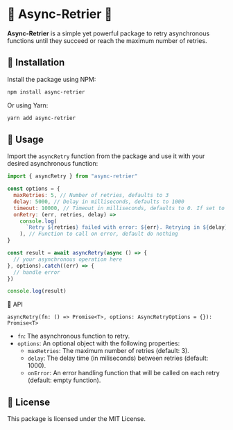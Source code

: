 # 🔄 Async-Retrier 🔄

**Async-Retrier** is a simple yet powerful package to retry asynchronous functions until they succeed or reach the maximum number of retries.

## 💾 Installation

Install the package using NPM:

```bash
npm install async-retrier
```

Or using Yarn:

```bash
yarn add async-retrier
```

## 🚀 Usage

Import the `asyncRetry` function from the package and use it with your desired asynchronous function:

```javascript
import { asyncRetry } from "async-retrier"

const options = {
  maxRetries: 5, // Number of retries, defaults to 3
  delay: 5000, // Delay in milliseconds, defaults to 1000
  timeout: 10000, // Timeout in milliseconds, defaults to 0. If set to a positive number, the operation will be cancelled if it takes longer than the timeout.
  onRetry: (err, retries, delay) =>
    console.log(
      `Retry ${retries} failed with error: ${err}. Retrying in ${delay}ms.`
    ), // Function to call on error, default do nothing
}

const result = await asyncRetry(async () => {
  // your asynchronous operation here
}, options).catch((err) => {
  // handle error
})

console.log(result)
```

📖 API

`asyncRetry(fn: () => Promise<T>, options: AsyncRetryOptions = {}): Promise<T>`

- `fn`: The asynchronous function to retry.
- `options`: An optional object with the following properties:
  - `maxRetries`: The maximum number of retries (default: 3).
  - `delay`: The delay time (in miliseconds) between retries (default: 1000).
  - `onError`: An error handling function that will be called on each retry (default: empty function).

## 📝 License

This package is licensed under the MIT License.

